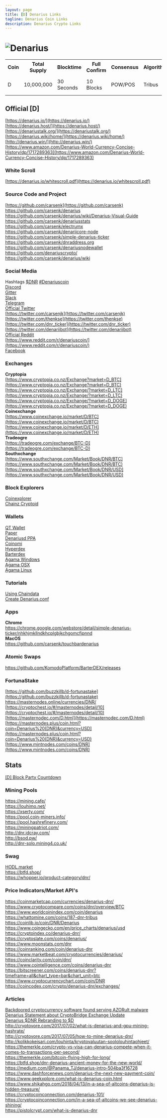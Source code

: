 ```yaml
---
layout: page
title: [D] Denarius Links
tagline: Denarius Coin Links
description: Denarius Crypto Links
---
```

# ![Denarius](https://denarius.io/wp-content/uploads/2017/11/denarius-256.png)

<table>
  <tr>
    <th>Coin</th>
    <th>Total Supply</th>
    <th>Blocktime</th> 
    <th>Full Confirm</th>
    <th>Consensus</th>
    <th>Algorithm</th>
    <th>Features</th>
  </tr>
  <tr>
    <td>D</td>
    <td>10,000,000</td>
    <td>30 Seconds</td>
    <td>10 Blocks</td>
    <td>POW/POS</td>
    <td>Tribus</td>
    <td>Rings Sigs and Masternodes</td>
  </tr>
</table>

## Official [D]
[https://denarius.io/](https://denarius.io/)  
[https://denarius.host/](https://denarius.host/)  
[https://denariustalk.org/](https://denariustalk.org/)  
[https://denarius.wiki/home/](https://denarius.wiki/home/)  
[http://denarius.win/](http://denarius.win/)  
[https://www.amazon.com/Denarius-World-Currency-Concise-History/dp/1717289363](https://www.amazon.com/Denarius-World-Currency-Concise-History/dp/1717289363)  

### White Scroll
[https://denarius.io/whitescroll.pdf](https://denarius.io/whitescroll.pdf)  

### Source Code and Project
[https://github.com/carsenk](https://github.com/carsenk)  
https://github.com/carsenk/denarius  
https://github.com/carsenk/denarius/wiki/Denarius-Visual-Guide  
https://github.com/carsenk/denariusstats  
https://github.com/carsenk/electrumx  
https://github.com/carsenk/denariicore-node  
https://github.com/carsenk/simple-denarius-ticker  
https://github.com/carsenk/dnraddress.org  
https://github.com/carsenk/denariusnodewallet  
https://github.com/denariuscrypto/  
https://github.com/carsenk/denarius/wiki  

### Social Media
Hashtags [$DNR](https://twitter.com/search?q=%24DNR&src=typd) [#Denariuscoin](https://twitter.com/search?q=%23Denariuscoin&src=typd)  
[Discord](https://discord.gg/mDTM3JN)  
[Gitter](https://gitter.im/denariusproject/Lobby)  
[Slack](https://denarius.slack.com/join/shared_invite/enQtMjUzODQ0NzcxMjk2LWRmNTU0NzgyZjYzODE3Y2EzNDc4NzA4ZGY2YjhhMjFiNTIzMGQ5YTc3MTJjZDkxOGJkMDFkMGFmZjcxOWM3YWU)  
[Telegram](https://t.me/joinchat/DPOfJg6YO86vtiH-Srfl8Q)  
[Official Twitter](https://twitter.com/denariuscoin)  
[https://twitter.com/carsenjk](https://twitter.com/carsenjk)  
[https://twitter.com/thenkse](https://twitter.com/thenkse)  
[https://twitter.com/dnr_ticker](https://twitter.com/dnr_ticker)  
[https://twitter.com/denariibot](https://twitter.com/denariibot)  
[Official Reddit](https://www.reddit.com/r/Denarius/)  
[https://www.reddit.com/r/denariuscoin/](https://www.reddit.com/r/denariuscoin/)  
[Facebook](https://www.facebook.com/denariuscrypto/)  

### Exchanges
**Cryptopia**  
[https://www.cryptopia.co.nz/Exchange?market=D_BTC](https://www.cryptopia.co.nz/Exchange?market=D_BTC)  
[https://www.cryptopia.co.nz/Exchange/?market=D_LTC](https://www.cryptopia.co.nz/Exchange/?market=D_LTC)  
[https://www.cryptopia.co.nz/Exchange/?market=D_DOGE](https://www.cryptopia.co.nz/Exchange/?market=D_DOGE)  
**Coinexchange**  
[https://www.coinexchange.io/market/D/BTC](https://www.coinexchange.io/market/D/BTC)  
[https://www.coinexchange.io/market/D/ETH](https://www.coinexchange.io/market/D/ETH)  
**Tradeogre**  
[https://tradeogre.com/exchange/BTC-D](https://tradeogre.com/exchange/BTC-D)  
**Southxchange**  
[https://www.southxchange.com/Market/Book/DNR/BTC](https://www.southxchange.com/Market/Book/DNR/BTC)  
[https://www.southxchange.com/Market/Book/DNR/USD](https://www.southxchange.com/Market/Book/DNR/USD)  

### Block Explorers
[Coinexplorer](https://www.coinexplorer.net/D)  
[Chainz Cryptoid](https://chainz.cryptoid.info/d/)  

### Wallets
[QT Wallet](https://github.com/carsenk/denarius/releases)  
[Paper](https://dnraddress.org/)  
[Denariusd PPA](https://launchpad.net/~denariuscoin/+archive/ubuntu/ppa)  
[Coinomi](https://coinomi.com/)  
[Hyperdex](https://github.com/lukechilds/hyperdex/releases)  
[Barterdex](https://komodoplatform.com/komodo-wallets/)  
[Agama Windows](https://artifacts.supernet.org/latest/installer_windows.html)  
[Agama OSX](https://artifacts.supernet.org/latest/installer_osx.html)  
[Agama Linux](https://artifacts.supernet.org/latest/installer_linux.html)  

### Tutorials  
[Using Chaindata](https://denariustalk.org/index.php?/topic/157-sync-denarius-fast-any-os-chaindatazip/)  
[Create Denarius.conf](https://denariustalk.org/index.php?/topic/205-how-to-create-denariusconf-windows-10/)  

### Apps
**Chrome**  
https://chrome.google.com/webstore/detail/simple-denarius-ticker/nhkhjmkllndkhcplgbjkchgomcfjpnnd  
**MacOS**  
https://github.com/carsenk/touchbardenarius  

### Atomic Swaps  
https://github.com/KomodoPlatform/BarterDEX/releases  

### FortunaStake
[https://github.com/buzzkillb/d-fortunastake](https://github.com/buzzkillb/d-fortunastake)  
https://masternodes.online/currencies/DNR/  
[https://cryptochest.io/#/masternodes/detail/10](https://cryptochest.io/#/masternodes/detail/10)  
[https://masternodec.com/D.html](https://masternodec.com/D.html)  
[https://masternodes.plus/coin.html?coin=Denarius%20(DNR)&currency=USD](https://masternodes.plus/coin.html?coin=Denarius%20(DNR)&currency=USD)  
[https://www.mintnodes.com/coins/DNR](https://www.mintnodes.com/coins/DNR)  

## Stats
[[D] Block Party Countdown](https://triforce.egem.io/d/)

### Mining Pools  
https://mining.cafe/  
https://louhimo.net/  
https://xserty.com/  
https://pool.coin-miners.info/  
https://pool.hashrefinery.com/  
https://miningpatriot.com/  
http://dnr.idcray.com/  
http://bsod.pw/  
http://dnr-solo.mining4.co.uk/  

### Swag
[HODL.market](https://hodl.market)  
https://btfd.shop/  
https://whopper.io/product-category/dnr/  

### Price Indicators/Market API's  
https://coinmarketcap.com/currencies/denarius-dnr/  
https://www.cryptocompare.com/coins/dnr/overview/BTC  
https://www.worldcoinindex.com/coin/denarius  
https://whattomine.com/coins/187-dnr-tribus  
https://coinlib.io/coin/DNR/Denarius  
https://www.coingecko.com/en/price_charts/denarius/usd  
https://cryptoindex.co/denarius-dnr/  
https://cryptoslate.com/coins/denarius/  
https://www.moonstats.com/dnr  
https://coinranking.com/coin/denarius-dnr  
https://www.marketbeat.com/cryptocurrencies/denarius/  
https://coinclarity.com/coin/dnr/  
https://www.cointelligence.com/coins/denarius-dnr  
https://bitscreener.com/coins/denarius-dnr?timeframe=all&chart_type=bar&chart_unit=btc  
https://www.cryptocurrencychart.com/coin/DNR  
https://coincodex.com/crypto/denarius-dnr/exchanges/  

### Articles  
[Backdoored cryptocurrency software found serving AZORult malware](https://www.zdnet.com/article/backdoored-cryptocurrency-software-found-serving-azorult-malware/)  
[Denarius Statement about CryptoBridge Exchange Update](https://medium.com/@carsenk/denarius-statement-about-cryptobridge-exchange-update-ea7520f4142e)  
[Denarius $DNR Rebranding to $D](https://medium.com/@carsenk/denarius-dnr-rebranding-to-d-69a666174621)  
http://cryptovore.com/2017/07/02/what-is-denarius-and-gpu-mining-hashrate/  
http://cryptovore.com/2017/07/05/how-to-mine-denarius-dnr/  
http://kolikkokeisari.com/louhinta/kryptovaluutan-soololouhintaohjeet/  
https://themerkle.com/crypto-vs-visa-can-denarius-compete-when-it-comes-to-transactions-per-second/  
https://themerkle.com/bitcoin-flying-high-for-long/  
https://btfd.shop/dnr-denarius-ancient-money-for-the-new-world/  
https://medium.com/@Panama_TJ/denarius-intro-504ba3f16728  
https://www.dashforcenews.com/denarius-the-next-new-payment-coin/  
https://www.geekxplore.com/what-is-denarius-coin.html  
https://www.shikahgo.com/2018/04/13/in-a-sea-of-altcoins-denarius-is-hidden-treasure/  
https://cryptocoinconnection.com/denarius-101/  
https://cryptocoinconnection.com/in-a-sea-of-altcoins-we-see-denarius-shining/  
https://pistolcrypt.com/what-is-denarius-dnr  
